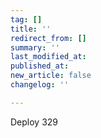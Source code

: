 ```yaml
---
tag: []
title: ''
redirect_from: []
summary: ''
last_modified_at: 
published_at: 
new_article: false
changelog: ''

---
```

Deploy 329